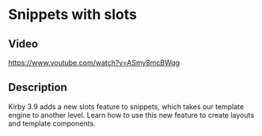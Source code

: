 # Snippets with slots

## Video
https://www.youtube.com/watch?v=ASmy8mcBWqg

## Description
Kirby 3.9 adds a new slots feature to snippets, which takes our template engine to another level. Learn how to use this new feature to create layouts and template components.

